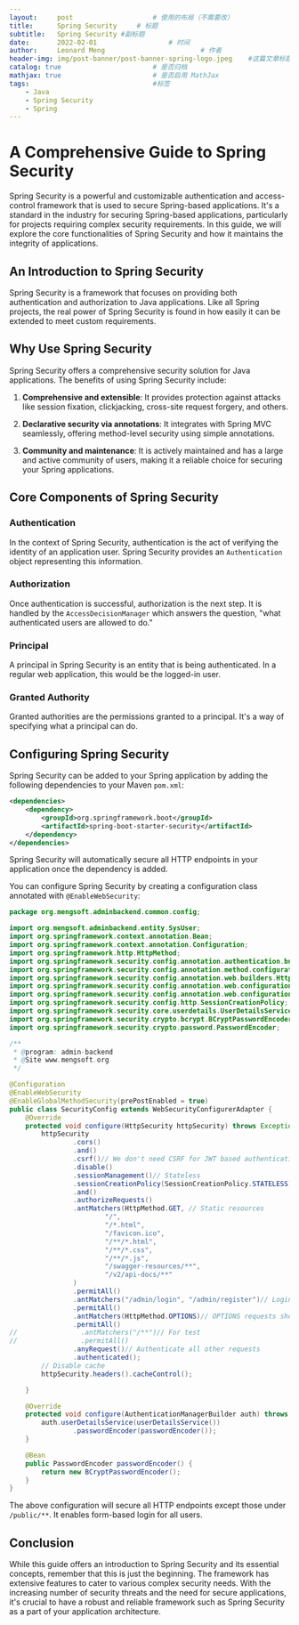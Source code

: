 ```yaml
---
layout:     post   				    # 使用的布局（不需要改）
title:      Spring Security   	# 标题 
subtitle:   Spring Security #副标题
date:       2022-02-01  				# 时间
author:     Leonard Meng						# 作者
header-img: img/post-banner/post-banner-spring-logo.jpeg 	#这篇文章标题背景图片
catalog: true 						# 是否归档
mathjax: true                       # 是否启用 MathJax
tags:								#标签
    - Java
    - Spring Security
    - Spring
---
```


# A Comprehensive Guide to Spring Security

Spring Security is a powerful and customizable authentication and access-control framework that is used to secure Spring-based applications. It's a standard in the industry for securing Spring-based applications, particularly for projects requiring complex security requirements. In this guide, we will explore the core functionalities of Spring Security and how it maintains the integrity of applications.

## An Introduction to Spring Security

Spring Security is a framework that focuses on providing both authentication and authorization to Java applications. Like all Spring projects, the real power of Spring Security is found in how easily it can be extended to meet custom requirements.

## Why Use Spring Security

Spring Security offers a comprehensive security solution for Java applications. The benefits of using Spring Security include:

1. **Comprehensive and extensible**: It provides protection against attacks like session fixation, clickjacking, cross-site request forgery, and others.

2. **Declarative security via annotations**: It integrates with Spring MVC seamlessly, offering method-level security using simple annotations.

3. **Community and maintenance**: It is actively maintained and has a large and active community of users, making it a reliable choice for securing your Spring applications.

## Core Components of Spring Security

### Authentication

In the context of Spring Security, authentication is the act of verifying the identity of an application user. Spring Security provides an `Authentication` object representing this information.

### Authorization

Once authentication is successful, authorization is the next step. It is handled by the `AccessDecisionManager` which answers the question, "what authenticated users are allowed to do."

### Principal

A principal in Spring Security is an entity that is being authenticated. In a regular web application, this would be the logged-in user.

### Granted Authority

Granted authorities are the permissions granted to a principal. It's a way of specifying what a principal can do.

## Configuring Spring Security

Spring Security can be added to your Spring application by adding the following dependencies to your Maven `pom.xml`:

```xml
<dependencies>
    <dependency>
        <groupId>org.springframework.boot</groupId>
        <artifactId>spring-boot-starter-security</artifactId>
    </dependency>
</dependencies>
```

Spring Security will automatically secure all HTTP endpoints in your application once the dependency is added.

You can configure Spring Security by creating a configuration class annotated with `@EnableWebSecurity`:

```java
package org.mengsoft.adminbackend.common.config;

import org.mengsoft.adminbackend.entity.SysUser;
import org.springframework.context.annotation.Bean;
import org.springframework.context.annotation.Configuration;
import org.springframework.http.HttpMethod;
import org.springframework.security.config.annotation.authentication.builders.AuthenticationManagerBuilder;
import org.springframework.security.config.annotation.method.configuration.EnableGlobalMethodSecurity;
import org.springframework.security.config.annotation.web.builders.HttpSecurity;
import org.springframework.security.config.annotation.web.configuration.EnableWebSecurity;
import org.springframework.security.config.annotation.web.configuration.WebSecurityConfigurerAdapter;
import org.springframework.security.config.http.SessionCreationPolicy;
import org.springframework.security.core.userdetails.UserDetailsService;
import org.springframework.security.crypto.bcrypt.BCryptPasswordEncoder;
import org.springframework.security.crypto.password.PasswordEncoder;

/**
 * @program: admin-backend
 * @Site www.mengsoft.org
 */

@Configuration
@EnableWebSecurity
@EnableGlobalMethodSecurity(prePostEnabled = true)
public class SecurityConfig extends WebSecurityConfigurerAdapter {
    @Override
    protected void configure(HttpSecurity httpSecurity) throws Exception {
        httpSecurity
                .cors()
                .and()
                .csrf()// We don't need CSRF for JWT based authentication
                .disable()
                .sessionManagement()// Stateless
                .sessionCreationPolicy(SessionCreationPolicy.STATELESS)
                .and()
                .authorizeRequests()
                .antMatchers(HttpMethod.GET, // Static resources
                        "/",
                        "/*.html",
                        "/favicon.ico",
                        "/**/*.html",
                        "/**/*.css",
                        "/**/*.js",
                        "/swagger-resources/**",
                        "/v2/api-docs/**"
                )
                .permitAll()
                .antMatchers("/admin/login", "/admin/register")// Login and Register should be allowed without authentication
                .permitAll()
                .antMatchers(HttpMethod.OPTIONS)// OPTIONS requests should be allowed without authentication
                .permitAll()
//                .antMatchers("/**")// For test
//                .permitAll()
                .anyRequest()// Authenticate all other requests
                .authenticated();
        // Disable cache
        httpSecurity.headers().cacheControl();

    }

    @Override
    protected void configure(AuthenticationManagerBuilder auth) throws Exception {
        auth.userDetailsService(userDetailsService())
                .passwordEncoder(passwordEncoder());
    }

    @Bean
    public PasswordEncoder passwordEncoder() {
        return new BCryptPasswordEncoder();
    }
}

```

The above configuration will secure all HTTP endpoints except those under `/public/**`. It enables form-based login for all users.

## Conclusion

While this guide offers an introduction to Spring Security and its essential concepts, remember that this is just the beginning. The framework has extensive features to cater to various complex security needs. With the increasing number of security threats and the need for secure applications, it's crucial to have a robust and reliable framework such as Spring Security as a part of your application architecture.